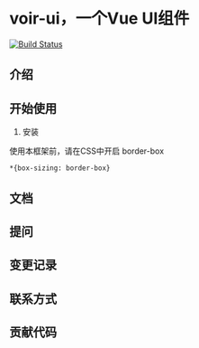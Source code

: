 # voir-ui，一个Vue UI组件

[![Build Status](https://travis-ci.org/Mrlgm/voir-UI.svg?branch=master)](https://travis-ci.org/Mrlgm/voir-UI)

## 介绍

## 开始使用

1.  安装

使用本框架前，请在CSS中开启 border-box

```
*{box-sizing: border-box}
```

## 文档

## 提问

## 变更记录

## 联系方式

## 贡献代码

